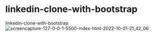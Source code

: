 # linkedin-clone-with-bootstrap
linkedin-clone-with-bootstrap
![screencapture-127-0-0-1-5500-index-html-2022-10-01-21_42_06](https://user-images.githubusercontent.com/103588777/193427588-40d134b7-ed90-4964-91da-0b9b3c353a03.png)

